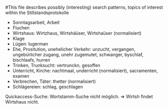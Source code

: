#This file describes possibly (interesting) search patterns, topics of interest within the Stillstandsprotokolle

* Sonntagsarbeit, Arbeit
* Fluchen
* Wirtshaus: Wirtzhaus, Wirtshäüser, Wirtshaüser (normalisiert)
* Klage
* Lügen: lugerman
* Ehe, Prositution, unehelicher Verkehr: unzucht, vergangen, ungebürlicher zugang, unehr zugemutet, schwanger, byschlaf, bischlaafs, hurren
* Trinken, Trunksucht: vertrunckn, gesoffen
* Unterricht, Kirche: nachtmaal, underricht (normalisiert), sacramenten, examen
* Verbrechen, Täter: thetter (normalisiert)
* Schlägereien: schlag, geschlagen

Quickaccess-Suche: Wortstamm-Suche nicht möglich. => Wirtsh findet Wirtshaus nicht.
